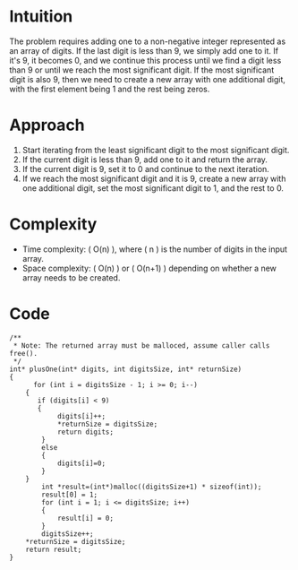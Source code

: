 # Intuition
The problem requires adding one to a non-negative integer represented as an array of digits. If the last digit is less than 9, we simply add one to it. If it's 9, it becomes 0, and we continue this process until we find a digit less than 9 or until we reach the most significant digit. If the most significant digit is also 9, then we need to create a new array with one additional digit, with the first element being 1 and the rest being zeros.

# Approach
1. Start iterating from the least significant digit to the most significant digit.
2. If the current digit is less than 9, add one to it and return the array.
3. If the current digit is 9, set it to 0 and continue to the next iteration.
4. If we reach the most significant digit and it is 9, create a new array with one additional digit, set the most significant digit to 1, and the rest to 0.

# Complexity
- Time complexity: \( O(n) \), where \( n \) is the number of digits in the input array.
- Space complexity: \( O(n) \) or \( O(n+1) \) depending on whether a new array needs to be created.

# Code
```
/**
 * Note: The returned array must be malloced, assume caller calls free().
 */
int* plusOne(int* digits, int digitsSize, int* returnSize) 
{
      for (int i = digitsSize - 1; i >= 0; i--) 
    {
       if (digits[i] < 9)
       {
            digits[i]++;
            *returnSize = digitsSize;
            return digits;
        }
        else
        {
            digits[i]=0;
        }
    }
        int *result=(int*)malloc((digitsSize+1) * sizeof(int));
        result[0] = 1;
        for (int i = 1; i <= digitsSize; i++) 
        {
            result[i] = 0;
        }
        digitsSize++;
    *returnSize = digitsSize;
    return result;
}
```
